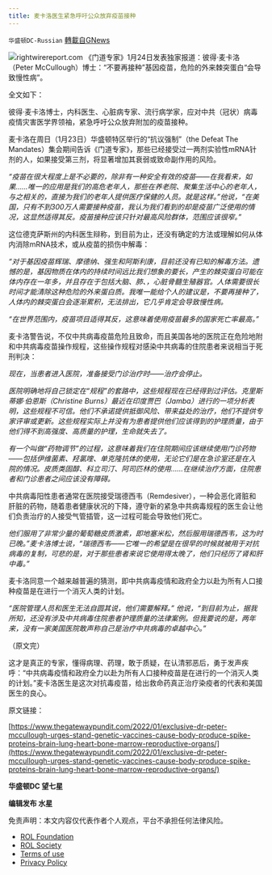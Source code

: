 ```yaml
---
title: 麦卡洛医生紧急呼吁公众放弃疫苗接种
---
```

`华盛顿DC-Russian` [轉載自GNews](https://gnews.org/zh-hans/1910480/)

![](https://assets.gnews.org/wp-content/uploads/2022/01/M-2.jpg)rightwirereport.com
《门道专家》1月24日发表独家报道：彼得·麦卡洛（Peter McCullough）博士：“不要再接种”基因疫苗，危险的外来棘突蛋白“会导致慢性病”。

全文如下：

彼得·麦卡洛博士，内科医生、心脏病专家、流行病学家，应对中共（冠状）病毒疫情灾害医学界领袖，紧急呼吁公众放弃附加的疫苗接种。

麦卡洛在周日（1月23日）华盛顿特区举行的“抗议强制”（the Defeat The Mandates）集会期间告诉《门道专家》，那些已经接受过一两剂实验性mRNA针剂的人，如果接受第三剂，将显著增加其衰弱或致命副作用的风险。

*“疫苗在很大程度上是不必要的，除非有一种安全有效的疫苗——在我看来，如果……唯一的应用是我们的高危老年人，那些在养老院、聚集生活中心的老年人，与之相关的，直接为我们的老年人提供医疗保健的人员。就是这样。”他说，“在美国，只有不到300万人需要接种疫苗，我认为我们看到的却是疫苗广泛使用的情况，这显然适得其反。疫苗接种应该只针对最高风险群体，范围应该很窄。”*

这位德克萨斯州的内科医生辩称，到目前为止，还没有确定的方法或理解如何从体内消除mRNA技术，或从疫苗的损伤中解毒：

*“对于基因疫苗辉瑞、摩德纳、强生和阿斯利康，目前还没有已知的解毒方法。遗憾的是，基因物质在体内的持续时间远比我们想象的要长，产生的棘突蛋白可能在体内存在一年多，并且存在于包括大脑、肺、，心脏骨髓生殖器官。人体需要很长时间才能清除这种危险的外来蛋白质。我唯一能给个人的建议是，不要再接种了，人体内的棘突蛋白会逐渐累积，无法排出，它几乎肯定会导致慢性病。*

*“在世界范围内，疫苗项目适得其反，这意味着使用疫苗最多的国家死亡率最高。”*

麦卡洛警告说，不仅中共病毒疫苗危险且致命，而且美国各地的医院正在危险地附和中共病毒疫苗操作规程，这些操作规程对感染中共病毒的住院患者来说相当于死刑判决：

*现在，当患者进入医院，准备接受门诊治疗时——治疗会停止。*

*医院明确地将自己锁定在“规程”的套路中，这些规程现在已经得到过评估。克里斯蒂娜·伯恩斯（Christine Burns）最近在印度贾巴（Jamba）进行的一项分析表明，这些规程不可信。他们不承诺提供抵御风险、带来益处的治疗，他们不提供专家评审或更新。这些规程实际上并没有为患者提供他们应该得到的护理质量，由于他们得不到高强度、高质量的护理，生命就失去了。*

*有一个叫做“药物调节”的过程，这意味着我们在住院期间应该继续使用门诊药物——包括伊维菌素、羟氯喹、单克隆抗体的使用，无论它们是在急诊室还是在入院的情况。皮质类固醇、科立司汀、阿司匹林的使用……在继续治疗方面，住院患者和门诊患者之间应该没有障碍。*

中共病毒阳性患者通常在医院接受瑞德西韦（Remdesiver），一种会恶化肾脏和肝脏的药物，随着患者健康状况的下降，遵守新的紧急中共病毒规程的医生会让他们负责治疗的人接受气管插管，这一过程可能会导致他们死亡。

*他们服用了非常少量的葡萄糖皮质激素，即地塞米松，然后服用瑞德西韦，这为时已晚。”麦卡洛博士说，“瑞德西韦——它唯一的希望是在很早的时候就被用于对抗病毒的复制，可悲的是，对于那些患者来说它使用得太晚了，他们只经历了肾和肝中毒。”*

麦卡洛同意一个越来越普遍的猜测，即中共病毒疫情和政府全力以赴为所有人口接种疫苗是在进行一个消灭人类的计划。

*“医院管理人员和医生无法自圆其说，他们需要解释。” 他说，“到目前为止，据我所知，还没有涉及中共病毒住院患者护理质量的法律案例。但我要说的是，两年来，没有一家美国医院敢声称自己是治疗中共病毒的卓越中心。”*

（原文完）

这才是真正的专家，懂得病理、药理，敢于质疑，在认清邪恶后，勇于发声疾呼：“中共病毒疫情和政府全力以赴为所有人口接种疫苗是在进行的一个消灭人类的计划。”麦卡洛医生是这次对抗毒疫苗，给出救命药真正治疗染疫者的代表和美国医生的良心。

原文链接：

[https://www.thegatewaypundit.com/2022/01/exclusive-dr-peter-mccullough-urges-stand-genetic-vaccines-cause-body-produce-spike-proteins-brain-lung-heart-bone-marrow-reproductive-organs/](https://www.thegatewaypundit.com/2022/01/exclusive-dr-peter-mccullough-urges-stand-genetic-vaccines-cause-body-produce-spike-proteins-brain-lung-heart-bone-marrow-reproductive-organs/)

**华盛顿DC 望七星**

**编辑发布  水星**

 

免责声明：本文内容仅代表作者个人观点，平台不承担任何法律风险。

- [ROL Foundation](https://rolfoundation.org/)
- [ROL Society](https://rolsociety.org/)
- [Terms of use](https://gnews.org/terms-of-use-3/)
- [Privacy Policy](https://gnews.org/privacy-policy/)
